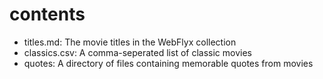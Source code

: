 # contents

- titles.md: The movie titles in the WebFlyx collection
- classics.csv: A comma-seperated list of classic movies
- quotes: A directory of files containing memorable quotes from movies
